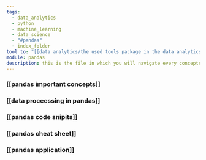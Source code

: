 ```yaml
---
tags:
  - data_analytics
  - python
  - machine_learning
  - data_science
  - "#pandas"
  - index_folder
tool to: "[[data analytics/the used tools package in the data analytics field.md]]"
module: pandas
description: this is the file in which you will navigate every concepts
---
```

### [[pandas important concepts]]
### [[data proceessing in pandas]]
### [[pandas code snipits]]
### [[pandas cheat sheet]]
### [[pandas application]]

